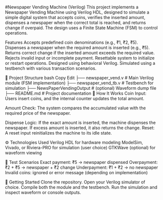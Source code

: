 #Newspaper Vending Machine (Verilog)
This project implements a Newspaper Vending Machine using Verilog HDL, designed to simulate a simple digital system that accepts coins, verifies the inserted amount, dispenses a newspaper when the correct total is reached, and returns change if overpaid. The design uses a Finite State Machine (FSM) to control operations.

Features
Accepts predefined coin denominations (e.g., ₹1, ₹2, ₹5).
Dispenses a newspaper when the required amount is inserted (e.g., ₹5).
Returns correct change if the inserted amount exceeds the required value.
Rejects invalid input or incomplete payment.
Resettable system to initialize or restart operations.
Designed using behavioral Verilog.
Simulated using a testbench with various transaction scenarios.

📁 Project Structure
bash
Copy
Edit
├── newspaper_vend.v        # Main Verilog module (FSM implementation)
├── newspaper_vend_tb.v     # Testbench for simulation
├── NewsPaperVendingOutput             # (optional) Waveform dump file
├── README.md                # Project documentation
🧠 How It Works
Coin Input: Users insert coins, and the internal counter updates the total amount.

Amount Check: The system compares the accumulated value with the required price of the newspaper.

Dispense Logic:
If the exact amount is inserted, the machine dispenses the newspaper.
If excess amount is inserted, it also returns the change.
Reset: A reset input reinitializes the machine to its idle state.

⚙️ Technologies Used
Verilog HDL for hardware modeling
ModelSim, Vivado, or Riviera-PRO for simulation (user choice)
GTKWave (optional) for waveform viewing

🧪 Test Scenarios
Exact payment: ₹5 → newspaper dispensed
Overpayment: ₹2 + ₹5 → newspaper + ₹2 change
Underpayment: ₹1 + ₹2 → no newspaper
Invalid coins: ignored or error message (depending on implementation)

🚀 Getting Started
Clone the repository.
Open your Verilog simulator of choice.
Compile both the module and the testbench.
Run the simulation and inspect waveform or console outputs.

